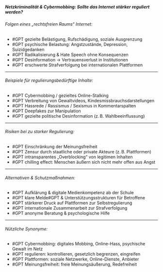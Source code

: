 ##### Netzkriminalität & Cybermobbing: Sollte das Internet stärker reguliert werden?

###### Folgen eines „rechtsfreien Raums“ Internet:
- #GPT gezielte Belästigung, Rufschädigung, soziale Ausgrenzung  
- #GPT psychische Belastung: Angstzustände, Depression, Suizidgedanken  
- #GPT Radikalisierung & Hate Speech ohne Konsequenzen  
- #GPT Desinformation → Vertrauensverlust in Institutionen  
- #GPT erschwerte Strafverfolgung bei internationalen Plattformen  

---

###### Beispiele für regulierungsbedürftige Inhalte:
- #GPT Cybermobbing / gezieltes Online-Stalking  
- #GPT Verbreitung von Gewaltvideos, Kindesmissbrauchsdarstellungen  
- #GPT Hassrede / Rassismus / Sexismus in Kommentarspalten  
- #GPT Deepfakes zur Manipulation  
- #GPT gezielte politische Desinformation (z. B. Wahlbeeinflussung)  

---

###### Risiken bei zu starker Regulierung:
- #GPT Einschränkung der Meinungsfreiheit  
- #GPT Zensur durch staatliche oder private Akteure (z. B. Plattformen)  
- #GPT intransparentes „Overblocking“ von legitimen Inhalten  
- #GPT chilling effect: Menschen äußern sich nicht mehr offen aus Angst  

---

###### Alternativen & Schutzmaßnahmen:
- #GPT Aufklärung & digitale Medienkompetenz ab der Schule  
- #GPT klare Melde#GPT & Unterstützungsstrukturen für Betroffene  
- #GPT stärkerer Druck auf Plattformen zur Selbstregulierung  
- #GPT internationale Zusammenarbeit zur Strafverfolgung  
- #GPT anonyme Beratung & psychologische Hilfe  

---

###### Nützliche Synonyme:
- #GPT Cybermobbing: digitales Mobbing, Online-Hass, psychische Gewalt im Netz  
- #GPT regulieren: kontrollieren, gesetzlich begrenzen, eingreifen  
- #GPT Plattformen: soziale Netzwerke, Online-Dienste, Anbieter  
- #GPT Meinungsfreiheit: freie Meinungsäußerung, Redefreiheit  
